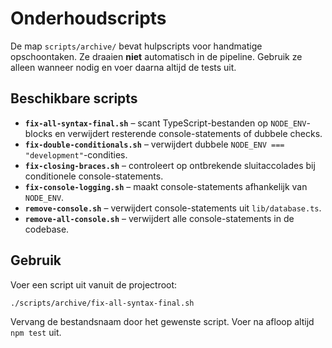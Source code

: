 # Onderhoudscripts

De map `scripts/archive/` bevat hulpscripts voor handmatige opschoontaken. Ze draaien **niet** automatisch in de pipeline. Gebruik ze alleen wanneer nodig en voer daarna altijd de tests uit.

## Beschikbare scripts

- **`fix-all-syntax-final.sh`** – scant TypeScript-bestanden op `NODE_ENV`-blocks en verwijdert resterende console-statements of dubbele checks.
- **`fix-double-conditionals.sh`** – verwijdert dubbele `NODE_ENV === "development"`-condities.
- **`fix-closing-braces.sh`** – controleert op ontbrekende sluitaccolades bij conditionele console-statements.
- **`fix-console-logging.sh`** – maakt console-statements afhankelijk van `NODE_ENV`.
- **`remove-console.sh`** – verwijdert console-statements uit `lib/database.ts`.
- **`remove-all-console.sh`** – verwijdert alle console-statements in de codebase.

## Gebruik

Voer een script uit vanuit de projectroot:

```bash
./scripts/archive/fix-all-syntax-final.sh
```

Vervang de bestandsnaam door het gewenste script. Voer na afloop altijd `npm test` uit.
